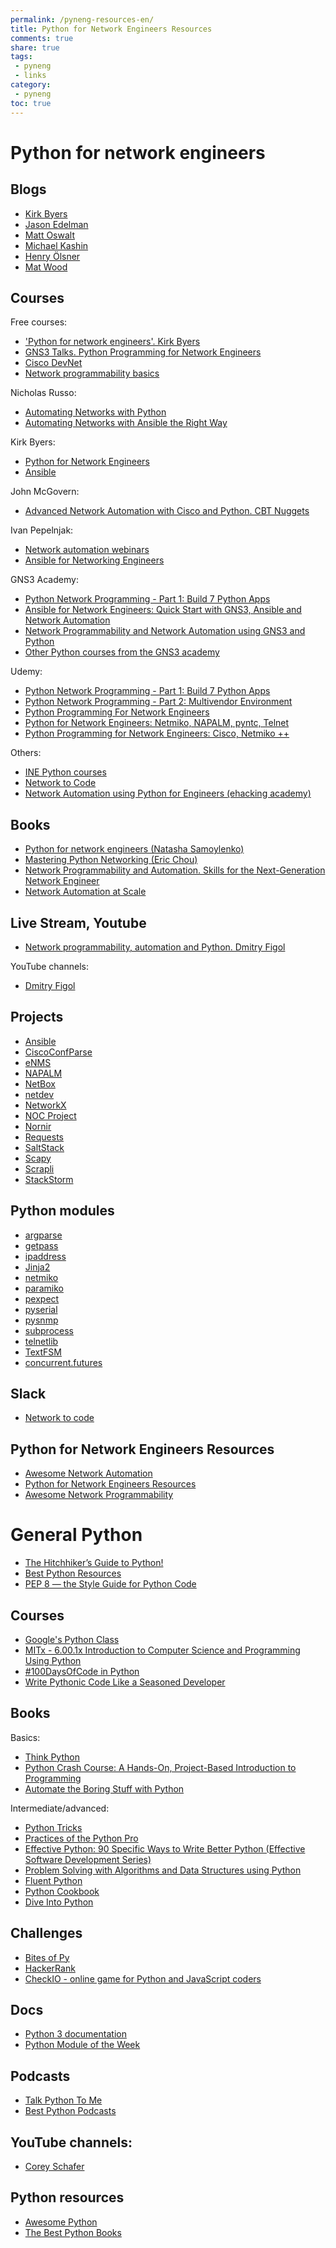 ```yaml
---
permalink: /pyneng-resources-en/
title: Python for Network Engineers Resources
comments: true
share: true
tags:
 - pyneng
 - links
category:
 - pyneng
toc: true
---
```


# Python for network engineers

## Blogs

* [Kirk Byers](https://pynet.twb-tech.com/)
* [Jason Edelman](http://jedelman.com/)
* [Matt Oswalt](https://keepingitclassless.net/)
* [Michael Kashin](http://networkop.co.uk/)
* [Henry Ölsner](https://codingnetworker.com/)
* [Mat Wood](https://thepacketgeek.com/)

## Courses

Free courses:

* ['Python for network engineers'. Kirk Byers](https://pynet.twb-tech.com/email-signup.html)
* [GNS3 Talks. Python Programming for Network Engineers](https://www.youtube.com/playlist?list=PLhfrWIlLOoKPn7T9FtvbOWX8GxgsFFNwn)
* [Cisco DevNet](https://learninglabs.cisco.com/)
* [Network programmability basics](https://developer.cisco.com/video/net-prog-basics)

Nicholas Russo:

* [Automating Networks with Python](https://www.pluralsight.com/courses/automating-networks-python)
* [Automating Networks with Ansible the Right Way](https://www.pluralsight.com/courses/automating-networks-ansible-right-way)

Kirk Byers:

* [Python for Network Engineers](https://pynet.twb-tech.com/class.html)
* [Ansible](https://pynet.twb-tech.com/class-ansible.html)

John McGovern:

* [Advanced Network Automation with Cisco and Python. CBT Nuggets](https://www.cbtnuggets.com/it-training/networking/network-automation-cisco-python)

Ivan Pepelnjak:

* [Network automation webinars](http://www.ipspace.net/Roadmap/Network_Automation_webinars)
* [Ansible for Networking Engineers](http://www.ipspace.net/Ansible_for_Networking_Engineers)

GNS3 Academy:

* [Python Network Programming - Part 1: Build 7 Python Apps](http://academy.gns3.com/p/python-programming-for-real-life-networking-use)
* [Ansible for Network Engineers: Quick Start with GNS3, Ansible and Network Automation](http://academy.gns3.com/p/ansible-for-network-engineers-gns3-ansible-cisco-network-automation/)
* [Network Programmability and Network Automation using GNS3 and Python](http://academy.gns3.com/p/python-programming-for-network-engineers)
* [Other Python courses from the GNS3 academy](http://academy.gns3.com/courses?query=python)

Udemy:

* [Python Network Programming - Part 1: Build 7 Python Apps](https://www.udemy.com/python-programming-for-real-life-networking-use/)
* [Python Network Programming - Part 2: Multivendor Environment](https://www.udemy.com/python-network-programming-multivendor/)
* [Python Programming For Network Engineers](https://www.udemy.com/python-programming-for-network-engineers/)
* [Python for Network Engineers: Netmiko, NAPALM, pyntc, Telnet](https://www.udemy.com/python-for-network-engineers-netmiko-napalm-pyntc-telnet-ssh-automate/)
* [Python Programming for Network Engineers: Cisco, Netmiko ++](https://www.udemy.com/python-programming-for-cisco-network-engineers/)

Others:

* [INE Python courses](https://my.ine.com/search?query=python&learningArea=Networking)
* [Network to Code](http://networktocode.com/products/training/)
* [Network Automation using Python for Engineers (ehacking academy)](http://academy.ehacking.net/p/network-automation-python-engineers)


## Books

* [Python for network engineers (Natasha Samoylenko)](https://pyneng.readthedocs.io/en/latest/)
* [Mastering Python Networking (Eric Chou)](https://www.packtpub.com/networking-and-servers/mastering-python-networking)
* [Network Programmability and Automation. Skills for the Next-Generation Network Engineer](http://shop.oreilly.com/product/0636920042082.do)
* [Network Automation at Scale](https://www.cloudflare.com/media/pdf/network-automation-at-scale.pdf)

## Live Stream, Youtube

* [Network programmability, automation and Python. Dmitry Figol](https://www.twitch.tv/dmfigol)

YouTube channels:

* [Dmitry Figol](https://www.youtube.com/channel/UCS8yWZCX-fdxft8yFAffZCg)

## Projects

* [Ansible](https://www.ansible.com/)
* [CiscoConfParse](https://github.com/mpenning/ciscoconfparse)
* [eNMS](https://github.com/afourmy/eNMS)
* [NAPALM](https://github.com/napalm-automation/napalm)
* [NetBox](https://netbox.readthedocs.io/en/stable/)
* [netdev](https://github.com/selfuryon/netdev)
* [NetworkX](https://github.com/networkx/networkx)
* [NOC Project](https://kb.nocproject.org/display/SITE/NOC)
* [Nornir](https://github.com/nornir-automation/nornir)
* [Requests](https://github.com/kennethreitz/requests)
* [SaltStack](https://saltstack.com/)
* [Scapy](https://github.com/secdev/scapy)
* [Scrapli](https://github.com/carlmontanari/scrapli)
* [StackStorm](https://stackstorm.com/)

## Python modules

* [argparse](https://docs.python.org/3/library/argparse.html)
* [getpass](https://docs.python.org/3/library/getpass.html)
* [ipaddress](https://docs.python.org/3/library/ipaddress.html)
* [Jinja2](http://jinja.pocoo.org/docs/2.9/)
* [netmiko](https://github.com/ktbyers/netmiko)
* [paramiko](http://docs.paramiko.org/)
* [pexpect](https://pexpect.readthedocs.io/en/stable/index.html)
* [pyserial](https://pythonhosted.org/pyserial/)
* [pysnmp](http://pysnmp.sourceforge.net/)
* [subprocess](https://docs.python.org/3/library/subprocess.html)
* [telnetlib](https://docs.python.org/3/library/telnetlib.html)
* [TextFSM](https://github.com/google/textfsm/wiki)
* [concurrent.futures](https://docs.python.org/3.6/library/concurrent.futures.html)

## Slack

* [Network to code](https://networktocode.herokuapp.com/)

## Python for Network Engineers Resources

* [Awesome Network Automation](https://github.com/itdependsnetworks/awesome-network-automation)
* [Python for Network Engineers Resources](https://kontrolissues.net/python-for-network-engineers-resources/)
* [Awesome Network Programmability](https://github.com/cisco-ie/awesome-network-programmability)

# General Python

* [The Hitchhiker’s Guide to Python!](http://docs.python-guide.org/en/latest/)
* [Best Python Resources](https://www.fullstackpython.com/best-python-resources.html)
* [PEP 8 — the Style Guide for Python Code](http://pep8.org/)


## Courses

* [Google's Python Class](https://developers.google.com/edu/python/?csw=1)
* [MITx - 6.00.1x Introduction to Computer Science and Programming Using Python](https://www.edx.org/course/introduction-computer-science-mitx-6-00-1x-9)
* [#100DaysOfCode in Python](https://training.talkpython.fm/courses/explore_100days_in_python/100-days-of-code-in-python)
* [Write Pythonic Code Like a Seasoned Developer](https://training.talkpython.fm/courses/explore_pythonic_code/write-pythonic-code-like-a-seasoned-developer)


## Books

Basics:

* [Think Python](https://greenteapress.com/wp/think-python-2e/)
* [Python Crash Course: A Hands-On, Project-Based Introduction to Programming](https://www.amazon.com/Python-Crash-Course-Hands-Project-Based-ebook/dp/B018UXJ9RI/)
* [Automate the Boring Stuff with Python](https://automatetheboringstuff.com/)


Intermediate/advanced:

* [Python Tricks](https://www.amazon.com/Python-Tricks-Buffet-Awesome-Features-ebook/dp/B0785Q7GSY)
* [Practices of the Python Pro](https://www.amazon.com/gp/product/1617296082/)
* [Effective Python: 90 Specific Ways to Write Better Python (Effective Software Development Series)](https://www.amazon.com/gp/product/0134853989/)
* [Problem Solving with Algorithms and Data Structures using Python](https://runestone.academy/runestone/static/pythonds/index.html)
* [Fluent Python](https://www.amazon.com/gp/product/1491946008/)
* [Python Cookbook](https://www.amazon.com/gp/product/1449340377/)
* [Dive Into Python](https://diveintopython3.problemsolving.io/)


## Challenges

* [Bites of Py](https://codechalleng.es/bites/)
* [HackerRank](https://www.hackerrank.com/)
* [CheckIO - online game for Python and JavaScript coders](https://checkio.org/)


## Docs

* [Python 3 documentation](https://docs.python.org/3/index.html)
* [Python Module of the Week](https://pymotw.com/3/index.html)

## Podcasts

* [Talk Python To Me](https://talkpython.fm/)
* [Best Python Podcasts](https://www.fullstackpython.com/best-python-podcasts.html)


## YouTube channels:

* [Corey Schafer](https://www.youtube.com/user/schafer5)

## Python resources

* [Awesome Python](https://github.com/vinta/awesome-python)
* [The Best Python Books](https://realpython.com/best-python-books/)

